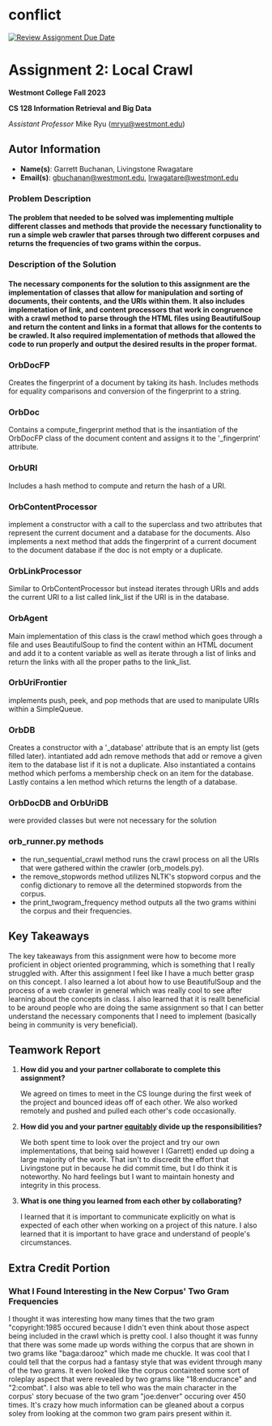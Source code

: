 # conflict

[![Review Assignment Due Date](https://classroom.github.com/assets/deadline-readme-button-24ddc0f5d75046c5622901739e7c5dd533143b0c8e959d652212380cedb1ea36.svg)](https://classroom.github.com/a/vfdoOmrd)
# Assignment 2: Local Crawl
**Westmont College Fall 2023**

**CS 128 Information Retrieval and Big Data**

*Assistant Professor* Mike Ryu (mryu@westmont.edu) 

## Autor Information
* **Name(s)**: Garrett Buchanan, Livingstone Rwagatare
* **Email(s)**: gbuchanan@westmont.edu, lrwagatare@westmont.edu

### Problem Description

#### The problem that needed to be solved was implementing multiple different classes and methods that provide the necessary functionality to run a simple web crawler that parses through two different corpuses and returns the frequencies of two grams within the corpus.

### Description of the Solution

#### The necessary components for the solution to this assignment are the implementation of classes that allow for manipulation and sorting of documents, their contents, and the URIs within them. It also includes implemetation of link, and content processors that work in congruence with a crawl method to parse through the HTML files using BeautifulSoup and return the content and links in a format that allows for the contents to be crawled. It also required implementation of methods that allowed the code to run properly and output the desired results in the proper format.

### OrbDocFP
Creates the fingerprint of a document by taking its hash. Includes methods for equality comparisons and conversion of the fingerprint to a string.

### OrbDoc
Contains a compute_fingerprint method that is the insantiation of the OrbDocFP class of the document content and assigns it to the '_fingerprint' attribute.

### OrbURI
Includes a hash method to compute and return the hash of a URI.

### OrbContentProcessor
implement a constructor with a call to the superclass and two attributes that represent the current document and a database for the documents. Also implements a next method that adds the fingerprint of a current document to the document database if the doc is not empty or a duplicate.

### OrbLinkProcessor
Similar to OrbContentProcessor but instead iterates through URIs and adds the current URI to a list called link_list if the URI is in the database.

### OrbAgent
Main implementation of this class is the crawl method which goes through a file and uses BeautifulSoup to find the content within an HTML document and add it to a content variable as well as iterate through a list of links and return the links with all the proper paths to the link_list.

### OrbUriFrontier
implements push, peek, and pop methods that are used to manipulate URIs within a SimpleQueue.

### OrbDB
Creates a constructor with a '_database' attribute that is an empty list (gets filled later). intantiated add adn remove methods that add or remove a given item to the database list if it is not a duplicate. Also instantiated a contains method which perfoms a membership check on an item for the database. Lastly contains a len method which returns the length of a database.

### OrbDocDB and OrbUriDB
were provided classes but were not necessary for the solution

### orb_runner.py methods
- the run_sequential_crawl method runs the crawl process on all the URIs that were gathered within the crawler (orb_models.py).
- the remove_stopwords method utilizes NLTK's stopword corpus and the config dictionary to remove all the determined stopwords from the corpus.
- the print_twogram_frequency method outputs all the two grams withini the corpus and their frequencies.


## Key Takeaways

The key takeaways from this assignment were how to become more proficient in object oriented programming, which is something that I really struggled with. After this assignment I feel like I have a much better grasp on this concept. I also learned a lot about how to use BeautifulSoup and the process of a web crawler in general which was really cool to see after learning about the concepts in class. I also learned that it is reallt beneficial to be around people who are doing the same assignment so that I can better understand the necessary components that I need to implement (basically being in community is very beneficial).

## Teamwork Report


1. **How did you and your partner collaborate to complete this assignment?**

    We agreed on times to meet in the CS lounge during the first week of the project and bounced ideas off of each other. We also        worked remotely and pushed and pulled each other's code occasionally.


2. **How did you and your partner [equitably](https://www.marinhhs.org/sites/default/files/boards/general/equality_v._equity_04_05_2021.pdf) divide up the responsibilities?**

    We both spent time to look over the project and try our own implementations, that being said however I (Garrett) ended up doing      a large majority of the work. That isn't to discredit the effort that Livingstone put in because he did commit time, but I do        think it is noteworthy. No hard feelings but I want to maintain honesty and integrity in this process.
   

4. **What is one thing you learned from each other by collaborating?**

    I learned that it is important to communicate explicitly on what is expected of each other when working on a project of this         nature. I also learned that it is important to have grace and understand of people's circumstances.

## Extra Credit Portion

### What I Found Interesting in the New Corpus' Two Gram Frequencies
I thought it was interesting how many times that the two gram "copyright:1985 occured because I didn't even think about those aspect being included in the crawl which is pretty cool. I also thought it was funny that there was some made up words withing the corpus that are shown in two grams like "baga:darooz" which made me chuckle. It was cool that I could tell that the corpus had a fantasy style that was evident through many of the two grams. It even looked like the corpus containted some sort of roleplay aspect that were revealed by two grams like "18:enducrance" and "2:combat". I also was able to tell who was the main character in the corpus' story becuase of the two gram "joe:denver" occuring over 450 times. It's crazy how much information can be gleaned about a corpus soley from looking at the common two gram pairs present within it.
